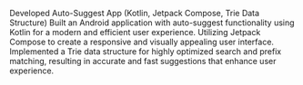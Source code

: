 Developed Auto-Suggest App (Kotlin, Jetpack Compose, Trie
Data Structure)
Built an Android application with auto-suggest functionality
using Kotlin for a modern and efficient user experience.
Utilizing Jetpack Compose to create a responsive and visually
appealing user interface.
Implemented a Trie data structure for highly optimized search
and prefix matching, resulting in accurate and fast suggestions
that enhance user experience.
